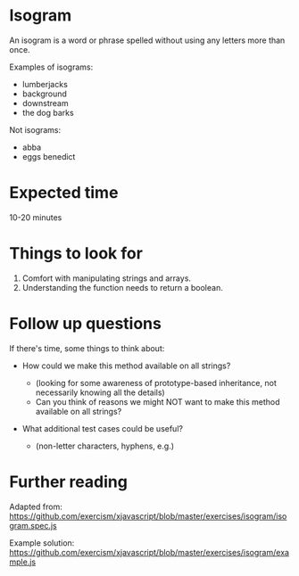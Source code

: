# Isogram

An isogram is a word or phrase spelled without using any letters more than once.

Examples of isograms:
 - lumberjacks
 - background
 - downstream
 - the dog barks

Not isograms:
 - abba
 - eggs benedict

# Expected time

10-20 minutes

# Things to look for

1. Comfort with manipulating strings and arrays.
2. Understanding the function needs to return a boolean.

# Follow up questions

If there's time, some things to think about:

- How could we make this method available on all strings?
    - (looking for some awareness of prototype-based inheritance, not necessarily knowing all the details)
    - Can you think of reasons we might NOT want to make this method available on all strings?

- What additional test cases could be useful?
    - (non-letter characters, hyphens, e.g.)

# Further reading

Adapted from: https://github.com/exercism/xjavascript/blob/master/exercises/isogram/isogram.spec.js

Example solution: https://github.com/exercism/xjavascript/blob/master/exercises/isogram/example.js
